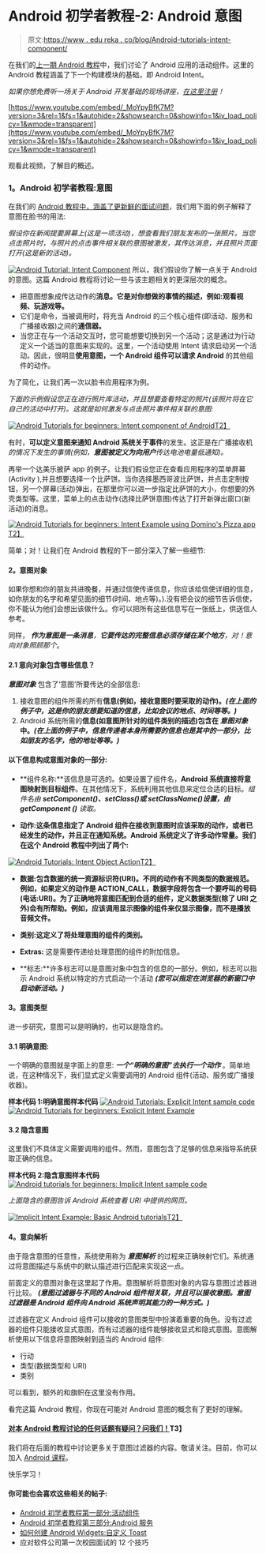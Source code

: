 # Android 初学者教程-2: Android 意图

> 原文:[https://www . edu reka . co/blog/Android-tutorials-intent-component/](https://www.edureka.co/blog/android-tutorials-intent-component/)

在我们的[上一期 Android 教程](https://edureka.co/blog/android-tutorials-for-beginners-activity-component/ "Android Tutorial: Activity component")中，我们讨论了 Android 应用的活动组件。这里的 Android 教程涵盖了下一个构建模块的基础，即 Android Intent。

*如果你想免费听一场关于 Android 开发基础的现场讲座，[在这里注册](https://www.edureka.co/android-development-certification-course "Android tutorials for beginners")！*

[https://www.youtube.com/embed/_MoYpyBfK7M?version=3&rel=1&fs=1&autohide=2&showsearch=0&showinfo=1&iv_load_policy=1&wmode=transparent](https://www.youtube.com/embed/_MoYpyBfK7M?version=3&rel=1&fs=1&autohide=2&showsearch=0&showinfo=1&iv_load_policy=1&wmode=transparent)

观看此视频，了解目的概述。

### **1。Android 初学者教程:意图**

在我们的 [Android 教程中，涵盖了更新鲜的面试问题](https://edureka.co/blog/android-interview-questions-answers-for-beginners/ "Interview Questions Answers for Android beginners")，我们用下面的例子解释了意图在脸书的用法:

*假设你在新闻提要屏幕上(这是一项活动)，想查看我们朋友发布的一张照片。当您点击照片时，与照片的点击事件相关联的意图被激发，其传达消息，并且照片页面打开(这是新的活动)。*

[![Android Tutorial: Intent Component](../Images/606413de089c5ce1e32158fe826f9cd6.png "Android Intent Example")](https://www.edureka.co/blog/android-tutorials-intent-component/) 所以，我们假设你了解一点关于 Android 的意图。这篇 Android 教程将讨论一些与该主题相关的更深层次的概念。

*   把意图想象成传达动作的**消息。它是对你想做的事情的描述，例如:观看视频、玩游戏等。**
*   它们是命令，当被调用时，将充当 Android 的三个核心组件(即活动、服务和广播接收器)之间的**通信器。**
*   当您正在与一个活动交互时，您可能想要切换到另一个活动；这是通过为行动定义一个适当的意图来实现的。这里，一个活动使用 Intent 请求启动另一个活动。因此，很明显**使用意图，一个 Android 组件可以请求 Android** 的其他组件的动作。

为了简化，让我们再一次以脸书应用程序为例。

*下面的示例假设您正在进行照片库活动，并且想要查看特定的照片(该照片将在它自己的活动中打开)。这就是如何激发与点击照片事件相关联的意图:*

[![Android Tutorials for beginners: Intent component of Android](../Images/3724bfafd5772d6c633a60a7caaeaedd.png "Facebook Intent Example")T2】](https://www.edureka.co/blog/android-tutorials-intent-component/)

有时，**可以定义意图来通知 Android 系统关于事件**的发生。这正是在广播接收机*的情况下发生的事情(例如，**意图被定义为向用户**传达电池电量低通知)。*

再举一个达美乐披萨 app 的例子。让我们假设您正在查看应用程序的菜单屏幕(Activity ),并且想要选择一个比萨饼。当你选择墨西哥波比萨饼，并点击定制按钮，另一个屏幕(活动)弹出，在那里你可以进一步指定比萨饼的大小，你想要的外壳类型等。这里，菜单上的点击动作(选择比萨饼意图)传达了打开新弹出窗口(新活动)的消息。

[![Android Tutorials for beginners: Intent Example using Domino's Pizza app](../Images/8209ba9516bd8415a77396bc21d73129.png "Dominos Pizza Intent")T2】](https://www.edureka.co/blog/android-tutorials-intent-component/)

简单；对！让我们在 Android 教程的下一部分深入了解一些细节:

#### **2。意图对象**

如果你想和你的朋友共进晚餐，并通过信使传递信息，你应该给信使详细的信息，如你朋友的名字和希望见面的细节(时间、地点等)。).没有把会议的细节告诉信使，你不能认为他们会想出该做什么。你可以把所有这些信息写在一张纸上，供送信人参考。

同样， ***作为意图是一条消息**，**它要传达的完整信息必须存储在某个地方**，对！意向对象照顾那个*。

#### **2.1 意向对象包含哪些信息？**

***意图对象*** 包含了‘意图’所要传达的全部信息:

1.  接收意图的组件所需的所有**信息(例如，接收意图时要采取的动作)。*(在上面的例子中，这是你的朋友想要知道的信息，比如会议的地点、时间等等。)***
2.  Android 系统所需的**信息(如意图所针对的组件类别的描述)包含在 ***意图对象*** 中。*(在上面的例子中，信息传递者本身所需要的信息也是其中的一部分，比如朋友的名字，他的地址等等。)***

#### **以下信息构成意图对象的一部分:**

*   **组件名称:**该信息是可选的。如果设置了组件名，**Android 系统直接将意图映射到目标组件**。在其他情况下，系统利用其他信息来定位合适的目标。*组件名由 **setComponent()、setClass()或 setClassName()设置，由 getComponent ()** 读取。*

*   **动作:**这条信息指定了 Android 组件在接收到意图时应该采取的**动作，或者已经发生的动作，并且正在通知系统。Android 系统定义了许多动作常量。我们在这个 Android 教程中列出了两个:**

[![Android Tutorials: Intent Object Action](../Images/6bb89d6ee543ef36ab3f658ab0c43e2e.png "Action-Intent Object")T2】](https://www.edureka.co/blog/android-tutorials-intent-component/)

*   **数据:**包含数据的**统一资源标识符(URI)。不同的动作有不同类型的数据规范。例如，如果定义的动作是 ACTION_CALL，数据字段将包含一个要呼叫的号码(电话:URI)。为了正确地将意图匹配到合适的组件，定义数据类型(除了 URI 之外)会有所帮助。例如，应该调用显示图像的组件来仅显示图像，而不是播放音频文件。**

*   **类别:**这定义了将处理意图的组件的**类别。**

*   **Extras:** 这是需要传递给处理意图的组件的附加信息。

*   **标志:**许多标志可以是意图对象中包含的信息的一部分。例如，标志可以指示 Android 系统以特定的方式启动一个活动 ***(您可以指定在浏览器的新窗口中启动新活动。)***

#### **3。意图类型**

进一步研究，意图可以是明确的，也可以是隐含的。

#### **3.1 明确意图:**

一个明确的意图就是字面上的意思: ***一个“明确的意图”去执行一个动作*** 。简单地说，在这种情况下，我们显式定义需要调用的 Android 组件(活动、服务或广播接收器)。

**样本代码 1:明确意图样本代码** [![Android Tutorials: Explicit Intent sample code](../Images/155286e11964892a68768a8df140492f.png "Explicit Intent Sample code") ](https://www.edureka.co/blog/android-tutorials-intent-component/) [ ![Android Tutorials for beginners: Explicit Intent Example](../Images/cfe8317bcaeab185cad04ce2ec1e90ba.png "Explicit Intent Example")](https://www.edureka.co/blog/android-tutorials-intent-component/)

#### **3.2** **隐含意图**

这里我们不具体定义需要调用的组件。然而，意图包含了足够的信息来指导系统获取正确的信息。

**样本代码 2:隐含意图样本代码** [![Android tutorials for beginners: Implicit Intent sample code](../Images/383ba10e395f2c5e5791d3a5f92886c8.png "Implicit Intent sample code")](https://www.edureka.co/blog/android-tutorials-intent-component/)

*上面隐含的意图告诉 Android 系统查看 URI 中提供的网页。*

[![Implicit Intent Example: Basic Android tutorials ](../Images/66c3fd0ad4aee0536af83bb9dd85f7c2.png "Implicit Intent example")T2】](https://www.edureka.co/blog/android-tutorials-intent-component/)

#### **4。意向解析**

由于隐含意图的任意性，系统使用称为 ***意图解析*** 的过程来正确映射它们。系统通过将意图描述与系统中的默认描述进行匹配来实现这一点。

前面定义的意图对象在这里起了作用。意图解析将意图对象的内容与意图过滤器进行比较。 ***(意图过滤器与不同的 Android 组件相关联，并且可以接收意图。意图过滤器是 Android 组件向 Android 系统声明其能力的一种方式。)***

过滤器在定义 Android 组件可以接收的意图类型中扮演着重要的角色。没有过滤器的组件只能接收显式意图，而有过滤器的组件能够接收显式和隐式意图。意图解析使用以下信息将意图映射到适当的 Android 组件:

*   行动
*   类型(数据类型和 URI)
*   类别

可以看到，额外的和旗帜在这里没有作用。

看完这篇 Android 教程，你现在可能对 Android 意图的概念有了更好的理解。

#### **[对本 Android 教程讨论的任何话题有疑问？问我们！](#)T3】**

我们将在后面的教程中讨论更多关于意图过滤器的内容。敬请关注。目前，你可以加入 [Android 课程](https://www.edureka.co/android-development-certification-course "Android tutorials for beginners")。

快乐学习！

#### **你可能也会喜欢这些相关的帖子:**

*   [Android 初学者教程第一部分:活动组件](https://www.edureka.co/blog/android-tutorials-for-beginners-activity-component/ "Android Tutorials for Beginners Part-1: Activity component")
*   [Android 初学者教程第三部分:Android 服务](https://www.edureka.co/blog/android-tutorials-beginners-service-component/ "Android Tutorials for beginners Part-3: Android Services")
*   [如何创建 Android Widgets:自定义 Toast](https://www.edureka.co/blog/android-tutorial-custom-toast/ "How to create Android Widgets:Custom Toast")
*   应对软件公司第一次校园面试的 12 个技巧
